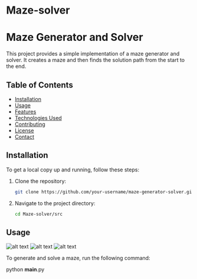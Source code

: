 # Maze-solver

# Maze Generator and Solver

This project provides a simple implementation of a maze generator and solver. It creates a maze and then finds the solution path from the start to the end.

## Table of Contents

- [Installation](#installation)
- [Usage](#usage)
- [Features](#features)
- [Technologies Used](#technologies-used)
- [Contributing](#contributing)
- [License](#license)
- [Contact](#contact)

## Installation

To get a local copy up and running, follow these steps:

1. Clone the repository:
    ```bash
    git clone https://github.com/your-username/maze-generator-solver.git
    ```
2. Navigate to the project directory:
    ```bash
    cd Maze-solver/src
    ```


## Usage
![alt text](./BuildMaze.PNG)
![alt text](http://url/to/img.png)
![alt text](http://url/to/img.png)

To generate and solve a maze, run the following command:

python __main__.py
